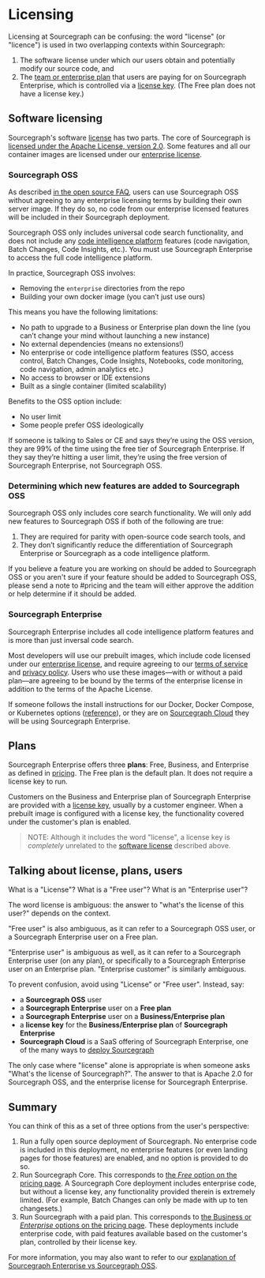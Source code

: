 # Licensing

Licensing at Sourcegraph can be confusing: the word "license" (or "licence") is used in two overlapping contexts within Sourcegraph:

1. The software license under which our users obtain and potentially modify our source code, and
2. The [team or enterprise plan](https://about.sourcegraph.com/pricing) that users are paying for on Sourcegraph Enterprise, which is controlled via a [license key](../../../../ce-support/ce/process/license_keys.md). (The Free plan does not have a license key.)

## Software licensing

Sourcegraph's software [license](https://sourcegraph.com/github.com/sourcegraph/sourcegraph/-/blob/LICENSE) has two parts. The core of Sourcegraph is [licensed under the Apache License, version 2.0](https://github.com/sourcegraph/sourcegraph/blob/main/LICENSE.apache). Some features and all our container images are licensed under our [enterprise license](https://github.com/sourcegraph/sourcegraph/blob/main/LICENSE.enterprise).

### Sourcegraph OSS

As described [in the open source FAQ](../../../../../company-info-and-process/community/faq.md#is-all-of-sourcegraph-open-source), users can use Sourcegraph OSS without agreeing to any enterprise licensing terms by building their own server image. If they do so, no code from our enterprise licensed features will be included in their Sourcegraph deployment.

Sourcegraph OSS only includes universal code search functionality, and does not include any [code intelligence platform](https://about.sourcegraph.com/blog/code-search-to-code-intelligence) features (code navigation, Batch Changes, Code Insights, etc.). You must use Sourcegraph Enterprise to access the full code intelligence platform. 

In practice, Sourcegraph OSS involves:

- Removing the `enterprise` directories from the repo
- Building your own docker image (you can’t just use ours)

This means you have the following limitations:

- No path to upgrade to a Business or Enterprise plan down the line (you can’t change your mind without launching a new instance)
- No external dependencies (means no extensions!)
- No enterprise or code intelligence platform features (SSO, access control, Batch Changes, Code Insights, Notebooks, code monitoring, code navigation, admin analytics etc.)
- No access to browser or IDE extensions
- Built as a single container (limited scalability)

Benefits to the OSS option include:

- No user limit
- Some people prefer OSS ideologically

If someone is talking to Sales or CE and says they’re using the OSS version, they are 99% of the time using the free tier of Sourcegraph Enterprise. If they say they’re hitting a user limit, they’re using the free version of Sourcegraph Enterprise, not Sourcegraph OSS.

### Determining which new features are added to Sourcegraph OSS

Sourcegraph OSS only includes core search functionality. We will only add new features to Sourcegraph OSS if both of the following are true:
1. They are required for parity with open-source code search tools, and
2. They don’t significantly reduce the differentiation of Sourcegraph Enterprise or Sourcegraph as a code intelligence platform.

If you believe a feature you are working on should be added to Sourcegraph OSS or you aren't sure if your feature should be added to Sourcegraph OSS, please send a note to #pricing and the team will either approve the addition or help determine if it should be added. 

### Sourcegraph Enterprise

Sourcegraph Enterprise includes all code intelligence platform features and is more than just inversal code search. 

Most developers will use our prebuilt images, which include code licensed under our [enterprise license](https://github.com/sourcegraph/sourcegraph/blob/main/LICENSE.enterprise), and require agreeing to our [terms of service](https://about.sourcegraph.com/terms/) and [privacy policy](https://about.sourcegraph.com/privacy). Users who use these images—with or without a paid plan—are agreeing to be bound by the terms of the enterprise license in addition to the terms of the Apache License.

If someone follows the install instructions for our Docker, Docker Compose, or Kubernetes options ([reference](https://docs.sourcegraph.com/admin/install)), or they are on [Sourcegraph Cloud](https://signup.sourcegraph.com/) they will be using Sourcegraph Enterprise.

## Plans

Sourcegraph Enterprise offers three **plans**: Free, Business, and Enterprise as defined in [pricing](https://about.sourcegraph.com/pricing/). The Free plan is the default plan. It does not require a license key to run.

Customers on the Business and Enterprise plan of Sourcegraph Enterprise are provided with a [license key](../../../../ce-support/ce/process/license_keys.md), usually by a customer engineer. When a prebuilt image is configured with a license key, the functionality covered under the customer's plan is enabled.

> NOTE: Although it includes the word "license", a license key is _completely_ unrelated to the [software license](#software-licensing) described above.

## Talking about license, plans, users

What is a "License"? What is a "Free user"? What is an "Enterprise user"?

The word license is ambiguous: the answer to "what's the license of this user?" depends on the context.

"Free user" is also ambiguous, as it can refer to a Sourcegraph OSS user, or a Sourcegraph Enterprise user on a Free plan.

"Enterprise user" is ambiguous as well, as it can refer to a Sourcegraph Enterprise user (on any plan), or specifically to a Sourcegraph Enterprise user on an Enterprise plan. "Enterprise customer" is similarly ambiguous.

To prevent confusion, avoid using "License" or "Free user". Instead, say:

- a **Sourcegraph OSS** user
- a **Sourcegraph Enterprise** user on a **Free plan**
- a **Sourcegraph Enterprise** user on a **Business/Enterprise plan**
- a **license key** for the **Business/Enterprise plan** of **Sourcegraph Enterprise**
- **Sourcegraph Cloud** is a SaaS offering of Sourcegraph Enterprise, one of the many ways to [deploy Sourcegraph](../../../../ce-support/ce/onboarding/deployment-methods.md)

The only case where "license" alone is appropriate is when someone asks "What's the license of Sourcegraph?". The answer to that is Apache 2.0 for Sourcegraph OSS, and the enterprise license for Sourcegraph Enterprise.

## Summary

You can think of this as a set of three options from the user's perspective:

1. Run a fully open source deployment of Sourcegraph. No enterprise code is included in this deployment, no enterprise features (or even landing pages for those features) are enabled, and no option is provided to do so.
2. Run Sourcegraph Core. This corresponds to [the _Free_ option on the pricing page](https://about.sourcegraph.com/pricing/). A Sourcegraph Core deployment includes enterprise code, but without a license key, any functionality provided therein is extremely limited. (For example, Batch Changes can only be made with up to ten changesets.)
3. Run Sourcegraph with a paid plan. This corresponds to [the Business or _Enterprise_ options on the pricing page](https://about.sourcegraph.com/pricing/). These deployments include enterprise code, with paid features available based on the customer's plan, controlled by their license key.

For more information, you may also want to refer to our [explanation of Sourcegraph Enterprise vs Sourcegraph OSS](../../../../ce-support/ce/onboarding/enterprise-vs-oss.md).
